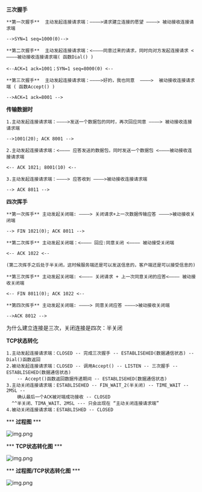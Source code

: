  **三次握手**

    **第一次握手**  主动发起连接请求端：————>请求建立连接的愿望 ————> 被动接收连接请求端
    
    -->SYN=1 seq=1000(0)-->
    
    **第二次握手**  主动发起连接请求端：<————同意过来的请求，同时向对方发起连接请求 <————被动接收连接请求端( 函数Dial() )
    
    <--ACK=1 ack=1001；SYN=1 seq=8000(0) <--
    
    **第三次握手**  主动发起连接请求端：————>好的，我也同意  ————>  被动接收连接请求端 ( 函数Accept() )
    
    -->ACK=1 ack=8001 -->

**传输数据时**

    1.主动发起连接请求端：————>发送一个数据包的同时，再次回应同意 ————> 被动接收连接请求端
    
    -->1001(20); ACK 8001 -->
    
    2.主动发起连接请求端：<———— 应答发送的数据包，同时发送一个数据包 <————被动接收连接请求端
    
    <-- ACK 1021; 8001(10) <--
    
    3.主动发起连接请求端：————> 应答收到 ————>被动接收连接请求端
    
    --> ACK 8011 -->

**四次挥手**

    **第一次挥手** 主动发起关闭端: ————> 关闭请求+上一次数据传输应答 ————>被动接收关闭端
    
    --> FIN 1021(0); ACK 8011 -->
    
    **第二次挥手** 主动发起关闭端：<———— 回应:同意关闭 <———— 被动接受关闭端
    
    <-- ACK 1022 <--
    
    (第二次挥手之后处于半关闭，这时候服务端还是可以发送信息的，客户端还是可以接受信息的)
    
    **第三次挥手** 主动发起关闭端: <———— 关闭请求 + 上一次同意关闭的应答<———— 被动接收关闭端
    
    <-- FIN 8011(0); ACK 1022 <--
    
    **第四次挥手** 主动发起关闭端: ————> 同意关闭应答 ————>被动接收关闭端
    
    -->ACK 8012 -->

为什么建立连接是三次，关闭连接是四次：半关闭

**TCP状态转化**
    
    1.主动发起连接请求端：CLOSED -- 完成三次握手 -- ESTABLISEHED(数据通信状态) --Dial()函数返回
    2.被动发起连接请求端：CLOSED -- 调用Accept() -- LISTEN -- 三次握手 -- ESTABLISEHED(数据通信状态)
        -- Accept()函数返回数据传递期间 -- ESTABLISEHED(数据通信状态)
    3.主动关闭连接请求端：ESTABLISEHED -- FIN_WAIT_2(半关闭) -- TIME_WAIT -- 2MSL --
        确认最后一个ACK被对端成功接收 -- CLOSED
      ^^半关闭、TIMA_WAIT、2MSL --- 只会出现在 “主动关闭连接请求端”  
    4.被动关闭连接请求端：ESTABLISHED -- CLOSED


*** **过程图**  ***

![img.png](img/02_握手挥手img.png)

*** **TCP状态转化图**  ***

![img.png](img/02_TCP状态转化图.png)

*** **过程图/TCP状态转化图** *** 

![img.png](img/02_TCP握手挥手—状态转化.png)
